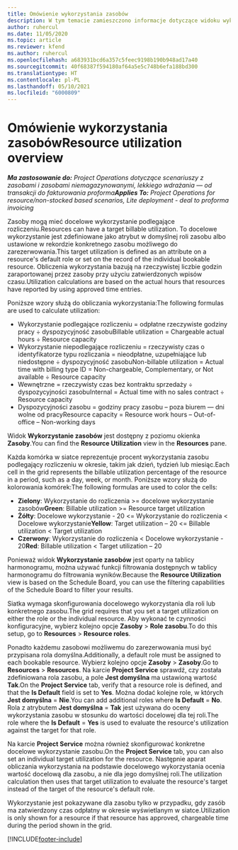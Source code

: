 ```yaml
---
title: Omówienie wykorzystania zasobów
description: W tym temacie zamieszczono informacje dotyczące widoku wykorzystania zasobów w Project Operations.
author: ruhercul
ms.date: 11/05/2020
ms.topic: article
ms.reviewer: kfend
ms.author: ruhercul
ms.openlocfilehash: a683931bcd6a357c5feec9198b190b948ad17a40
ms.sourcegitcommit: 40f68387f594180af64a5e5c748b6efa188bd300
ms.translationtype: HT
ms.contentlocale: pl-PL
ms.lasthandoff: 05/10/2021
ms.locfileid: "6000809"
---
```

# <a name="resource-utilization-overview"></a><span data-ttu-id="5fc77-103">Omówienie wykorzystania zasobów</span><span class="sxs-lookup"><span data-stu-id="5fc77-103">Resource utilization overview</span></span>

<span data-ttu-id="5fc77-104">_**Ma zastosowanie do:** Project Operations dotyczące scenariuszy z zasobami i zasobami niemagazynowanymi, lekkiego wdrażania — od transakcji do fakturowania proforma_</span><span class="sxs-lookup"><span data-stu-id="5fc77-104">_**Applies To:** Project Operations for resource/non-stocked based scenarios, Lite deployment - deal to proforma invoicing_</span></span>

<span data-ttu-id="5fc77-105">Zasoby mogą mieć docelowe wykorzystanie podlegające rozliczeniu.</span><span class="sxs-lookup"><span data-stu-id="5fc77-105">Resources can have a target billable utilization.</span></span> <span data-ttu-id="5fc77-106">To docelowe wykorzystanie jest zdefiniowane jako atrybut w domyślnej roli zasobu albo ustawione w rekordzie konkretnego zasobu możliwego do zarezerwowania.</span><span class="sxs-lookup"><span data-stu-id="5fc77-106">This target utilization is defined as an attribute on a resource's default role or set on the record of the individual bookable resource.</span></span> <span data-ttu-id="5fc77-107">Obliczenia wykorzystania bazują na rzeczywistej liczbie godzin zaraportowanej przez zasoby przy użyciu zatwierdzonych wpisów czasu.</span><span class="sxs-lookup"><span data-stu-id="5fc77-107">Utilization calculations are based on the actual hours that resources have reported by using approved time entries.</span></span>

<span data-ttu-id="5fc77-108">Poniższe wzory służą do obliczania wykorzystania:</span><span class="sxs-lookup"><span data-stu-id="5fc77-108">The following formulas are used to calculate utilization:</span></span>

  - <span data-ttu-id="5fc77-109">Wykorzystanie podlegające rozliczeniu = odpłatne rzeczywiste godziny pracy ÷ dyspozycyjność zasobu</span><span class="sxs-lookup"><span data-stu-id="5fc77-109">Billable utilization = Chargeable actual hours ÷ Resource capacity</span></span>
  - <span data-ttu-id="5fc77-110">Wykorzystanie niepodlegające rozliczeniu = rzeczywisty czas o identyfikatorze typu rozliczania = nieodpłatne, uzupełniające lub niedostępne ÷ dyspozycyjność zasobu</span><span class="sxs-lookup"><span data-stu-id="5fc77-110">Non-billable utilization = Actual time with billing type ID = Non-chargeable, Complementary, or Not available ÷ Resource capacity</span></span>
  - <span data-ttu-id="5fc77-111">Wewnętrzne = rzeczywisty czas bez kontraktu sprzedaży ÷ dyspozycyjności zasobu</span><span class="sxs-lookup"><span data-stu-id="5fc77-111">Internal = Actual time with no sales contract ÷ Resource capacity</span></span>
  - <span data-ttu-id="5fc77-112">Dyspozycyjności zasobu = godziny pracy zasobu – poza biurem — dni wolne od pracy</span><span class="sxs-lookup"><span data-stu-id="5fc77-112">Resource capacity = Resource work hours – Out-of-office – Non-working days</span></span>

<span data-ttu-id="5fc77-113">Widok **Wykorzystanie zasobów** jest dostępny z poziomu okienka **Zasoby**.</span><span class="sxs-lookup"><span data-stu-id="5fc77-113">You can find the **Resource Utilization** view in the **Resources** pane.</span></span>

<span data-ttu-id="5fc77-114">Każda komórka w siatce reprezentuje procent wykorzystania zasobu podlegający rozliczeniu w okresie, takim jak dzień, tydzień lub miesiąc.</span><span class="sxs-lookup"><span data-stu-id="5fc77-114">Each cell in the grid represents the billable utilization percentage of the resource in a period, such as a day, week, or month.</span></span> <span data-ttu-id="5fc77-115">Poniższe wzory służą do kolorowania komórek:</span><span class="sxs-lookup"><span data-stu-id="5fc77-115">The following formulas are used to color the cells:</span></span>

  - <span data-ttu-id="5fc77-116">**Zielony**: Wykorzystanie do rozliczenia >= docelowe wykorzystanie zasobów</span><span class="sxs-lookup"><span data-stu-id="5fc77-116">**Green**: Billable utilization >= Resource target utilization</span></span>
  - <span data-ttu-id="5fc77-117">**Żółty**: Docelowe wykorzystanie - 20 <= Wykorzystanie do rozliczenia < Docelowe wykorzystanie</span><span class="sxs-lookup"><span data-stu-id="5fc77-117">**Yellow**: Target utilization – 20 <= Billable utilization < Target utilization</span></span>
  - <span data-ttu-id="5fc77-118">**Czerwony**: Wykorzystanie do rozliczenia < Docelowe wykorzystanie - 20</span><span class="sxs-lookup"><span data-stu-id="5fc77-118">**Red**: Billable utilization < Target utilization – 20</span></span>

<span data-ttu-id="5fc77-119">Ponieważ widok **Wykorzystanie zasobów** jest oparty na tablicy harmonogramu, można używać funkcji filtrowania dostępnych w tablicy harmonogramu do filtrowania wyników.</span><span class="sxs-lookup"><span data-stu-id="5fc77-119">Because the **Resource Utilization** view is based on the Schedule Board, you can use the filtering capabilities of the Schedule Board to filter your results.</span></span>

<span data-ttu-id="5fc77-120">Siatka wymaga skonfigurowania docelowego wykorzystania dla roli lub konkretnego zasobu.</span><span class="sxs-lookup"><span data-stu-id="5fc77-120">The grid requires that you set a target utilization on either the role or the individual resource.</span></span> <span data-ttu-id="5fc77-121">Aby wykonać te czynności konfiguracyjne, wybierz kolejno opcje **Zasoby** > **Role zasobu**.</span><span class="sxs-lookup"><span data-stu-id="5fc77-121">To do this setup, go to **Resources** > **Resource roles**.</span></span>

<span data-ttu-id="5fc77-122">Ponadto każdemu zasobowi możliwemu do zarezerwowania musi być przypisana rola domyślna.</span><span class="sxs-lookup"><span data-stu-id="5fc77-122">Additionally, a default role must be assigned to each bookable resource.</span></span> <span data-ttu-id="5fc77-123">Wybierz kolejno opcje **Zasoby** > **Zasoby**.</span><span class="sxs-lookup"><span data-stu-id="5fc77-123">Go to **Resources** > **Resources**.</span></span> <span data-ttu-id="5fc77-124">Na karcie **Project Service** sprawdź, czy została zdefiniowana rola zasobu, a pole **Jest domyślna** ma ustawioną wartość **Tak**.</span><span class="sxs-lookup"><span data-stu-id="5fc77-124">On the **Project Service** tab, verify that a resource role is defined, and that the **Is Default** field is set to **Yes**.</span></span> <span data-ttu-id="5fc77-125">Można dodać kolejne role, w których **Jest domyślna** = **Nie**.</span><span class="sxs-lookup"><span data-stu-id="5fc77-125">You can add additional roles where **Is Default** = **No**.</span></span> <span data-ttu-id="5fc77-126">Rola z atrybutem **Jest domyślna** = **Tak** jest używana do oceny wykorzystania zasobu w stosunku do wartości docelowej dla tej roli.</span><span class="sxs-lookup"><span data-stu-id="5fc77-126">The role where the **Is Default** = **Yes** is used to evaluate the resource's utilization against the target for that role.</span></span>

<span data-ttu-id="5fc77-127">Na karcie **Project Service** można również skonfigurować konkretne docelowe wykorzystanie zasobu.</span><span class="sxs-lookup"><span data-stu-id="5fc77-127">On the **Project Service** tab, you can also set an individual target utilization for the resource.</span></span> <span data-ttu-id="5fc77-128">Następnie aparat obliczania wykorzystania na podstawie docelowego wykorzystania ocenia wartość docelową dla zasobu, a nie dla jego domyślnej roli.</span><span class="sxs-lookup"><span data-stu-id="5fc77-128">The utilization calculation then uses that target utilization to evaluate the resource's target instead of the target of the resource's default role.</span></span>

<span data-ttu-id="5fc77-129">Wykorzystanie jest pokazywane dla zasobu tylko w przypadku, gdy zasób ma zatwierdzony czas odpłatny w okresie wyświetlanym w siatce.</span><span class="sxs-lookup"><span data-stu-id="5fc77-129">Utilization is only shown for a resource if that resource has approved, chargeable time during the period shown in the grid.</span></span>


[!INCLUDE[footer-include](../includes/footer-banner.md)]